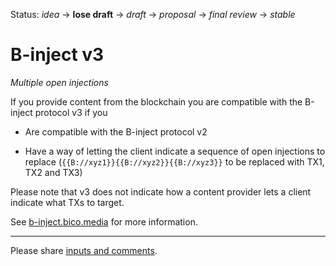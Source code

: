 Status: _idea_ → __lose draft__ → _draft_ → _proposal_ → _final review_ → _stable_

# B-inject v3

_Multiple open injections_

If you provide content from the blockchain you are compatible with the B-inject protocol v3 if you

- Are compatible with the B-inject protocol v2

- Have a way of letting the client indicate a sequence of open injections to replace (`{{B://xyz1}}{{B://xyz2}}{{B://xyz3}}` to be replaced with TX1, TX2 and TX3)

Please note that v3 does not indicate how a content provider lets a client indicate what TXs to target.

See [b-inject.bico.media](//b-inject.bico.media) for more information.

----

Please share [inputs and comments](https://github.com/bico-media/b-inject/issues).
